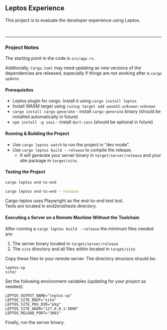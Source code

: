 ## Leptos Experience

This project is to evaluate the developer experience using Leptos.

<br/>

---

### Project Notes

The starting point in the code is `src/app.rs`.

Addtionally, `Cargo.toml` may need updating as new versions of the dependencies are released, especially if things are not working after a `cargo update`.

#### Prerequisites

-   Leptos plugin for cargo. Install it using `cargo install leptos`
-   Install WASM target using `rustup target add wasm32-unknown-unknown`
-   `cargo install cargo-generate` - install `cargo-generate` binary (should be installed automatically in future)
-   `npm install -g sass` - install `dart-sass` (should be optional in future)

#### Running & Building the Project

-   Use `cargo leptos watch` to run the project in "dev mode".
-   Use `cargo leptos build --release` to compile the release.
    -   It will generate your server binary in `target/server/release` and your site package in `target/site`.

#### Testing the Project

```bash
cargo leptos end-to-end
```

```bash
cargo leptos end-to-end --release
```

Cargo-leptos uses Playwright as the end-to-end test tool.  
Tests are located in end2end/tests directory.

#### Executing a Server on a Remote Machine Without the Toolchain

After running a `cargo leptos build --release` the minimum files needed are:

1. The server binary located in `target/server/release`
2. The `site` directory and all files within located in `target/site`

Copy these files to your remote server. The directory structure should be:

```text
leptos-xp
site/
```

Set the following environment variables (updating for your project as needed):

```text
LEPTOS_OUTPUT_NAME="leptos-xp"
LEPTOS_SITE_ROOT="site"
LEPTOS_SITE_PKG_DIR="pkg"
LEPTOS_SITE_ADDR="127.0.0.1:3000"
LEPTOS_RELOAD_PORT="3001"
```

Finally, run the server binary.
